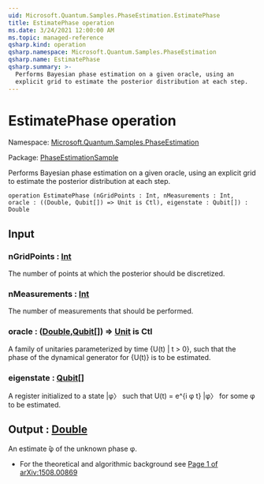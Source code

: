 ```yaml
---
uid: Microsoft.Quantum.Samples.PhaseEstimation.EstimatePhase
title: EstimatePhase operation
ms.date: 3/24/2021 12:00:00 AM
ms.topic: managed-reference
qsharp.kind: operation
qsharp.namespace: Microsoft.Quantum.Samples.PhaseEstimation
qsharp.name: EstimatePhase
qsharp.summary: >-
  Performs Bayesian phase estimation on a given oracle, using an
  explicit grid to estimate the posterior distribution at each step.
---
```


# EstimatePhase operation

Namespace: [Microsoft.Quantum.Samples.PhaseEstimation](xref:Microsoft.Quantum.Samples.PhaseEstimation)

Package: [PhaseEstimationSample](https://nuget.org/packages/PhaseEstimationSample)


Performs Bayesian phase estimation on a given oracle, using anexplicit grid to estimate the posterior distribution at each step.

```qsharp
operation EstimatePhase (nGridPoints : Int, nMeasurements : Int, oracle : ((Double, Qubit[]) => Unit is Ctl), eigenstate : Qubit[]) : Double
```


## Input

### nGridPoints : [Int](xref:microsoft.quantum.lang-ref.int)

The number of points at which the posterior should be discretized.


### nMeasurements : [Int](xref:microsoft.quantum.lang-ref.int)

The number of measurements that should be performed.


### oracle : ([Double](xref:microsoft.quantum.lang-ref.double),[Qubit](xref:microsoft.quantum.lang-ref.qubit)[]) => [Unit](xref:microsoft.quantum.lang-ref.unit)  is Ctl

A family of unitaries parameterized by time {U(t) | t > 0}, such thatthe phase of the dynamical generator for {U(t)} is to be estimated.


### eigenstate : [Qubit](xref:microsoft.quantum.lang-ref.qubit)[]

A register initialized to a state |φ〉 such that U(t) = e^{i φ t} |φ〉for some φ to be estimated.



## Output : [Double](xref:microsoft.quantum.lang-ref.double)

An estimate ̂φ of the unknown phase φ.- For the theoretical and algorithmic background see  [ Page 1 of arXiv:1508.00869 ](https://arxiv.org/pdf/1508.00869.pdf#page=1)